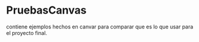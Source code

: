# PruebasCanvas

contiene ejemplos hechos en canvar para comparar que es lo que usar para el proyecto final.
